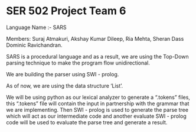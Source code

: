 # SER 502 Project Team 6

Language Name :- SARS 

Members:
Suraj Atmakuri,
Akshay Kumar Dileep,
Ria Mehta,
Sheran Dass Dominic Ravichandran.

SARS is a procedural language and as a result, we are using the Top-Down parsing technique to make the program flow unidirectional.

We are building the parser using SWI - prolog.

As of now, we are using the data structure ‘List’.

We will be using python as our lexical analyzer to generate a “.tokens” files, this “.tokens” file will contain the input in partnership with the grammar that we are implementing. Then SWI - prolog is used to generate the parse tree which will act as our intermediate code and another evaluate SWI - prolog code will be used to evaluate the parse tree and generate a result. 


